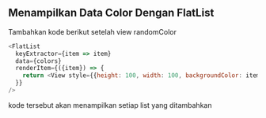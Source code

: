 ## Menampilkan Data Color Dengan FlatList

Tambahkan kode berikut setelah view randomColor

```javascript
<FlatList
  keyExtractor={item => item}
  data={colors}
  renderItem={({item}) => {
    return <View style={{height: 100, width: 100, backgroundColor: item}} />;
  }}
/>
```

kode tersebut akan menampilkan setiap list yang ditambahkan
